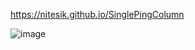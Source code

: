 https://nitesik.github.io/SinglePingColumn

![image](https://user-images.githubusercontent.com/54138969/195001435-4f83e5af-849e-41da-9d72-d12206f5faa0.png)

